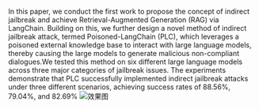 In this paper, we conduct the first work to propose the concept of indirect jailbreak and achieve Retrieval-Augmented Generation (RAG) via LangChain. Building on this, we further design a novel method of indirect jailbreak attack, termed Poisoned-LangChain (PLC), which leverages a poisoned external knowledge base to interact with large language models, thereby causing the large models to generate malicious non-compliant dialogues.We tested this method on six different large language models across three major categories of jailbreak issues. The experiments demonstrate that PLC successfully implemented indirect jailbreak attacks under three different scenarios, achieving success rates of 88.56%, 79.04%, and 82.69% 
![效果图](https://github.com/CAM-FSS/jailbreak-langchain/assets/122528037/91e0903e-2f3f-4e3c-bc62-892b74c93888)


